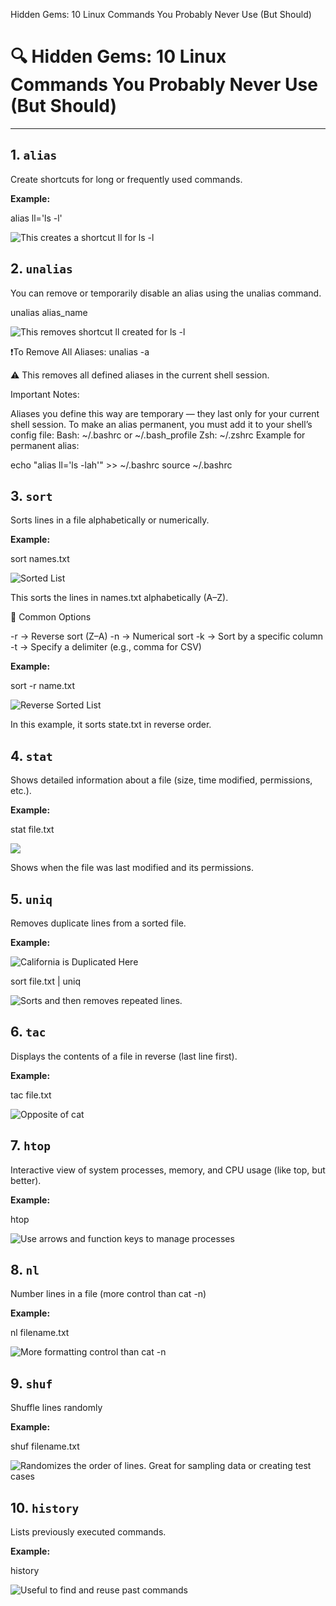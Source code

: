 Hidden Gems: 10 Linux Commands You Probably Never Use (But Should)

# 🔍 Hidden Gems: 10 Linux Commands You Probably Never Use (But Should)

---

## 1. `alias`

Create shortcuts for long or frequently used commands.

**Example:**

alias ll='ls -l'

![This creates a shortcut ll for ls -l](images/alias.png)

## 2. `unalias`

You can remove or temporarily disable an alias using the unalias command.

unalias alias_name

![This removes shortcut ll created for ls -l](images/unalias.png)

❗️To Remove All Aliases: unalias -a

⚠️ This removes all defined aliases in the current shell session.

Important Notes:

Aliases you define this way are temporary — they last only for your current shell session.
To make an alias permanent, you must add it to your shell’s config file:
Bash: ~/.bashrc or ~/.bash_profile
Zsh: ~/.zshrc
Example for permanent alias:

echo "alias ll='ls -lah'" >> ~/.bashrc
source ~/.bashrc

## 3. `sort`
Sorts lines in a file alphabetically or numerically.

**Example:**

sort names.txt

![Sorted List](images/sorted.png)

This sorts the lines in names.txt alphabetically (A–Z).


🔁 Common Options

-r → Reverse sort (Z–A)
-n → Numerical sort
-k → Sort by a specific column
-t → Specify a delimiter (e.g., comma for CSV)

**Example:**

sort -r name.txt

![Reverse Sorted List](images/sorted-reverse.png)

In this example, it sorts state.txt in reverse order.


## 4. `stat`
Shows detailed information about a file (size, time modified, permissions, etc.).

**Example:**

stat file.txt

![](images/stat.png)

Shows when the file was last modified and its permissions.


## 5. `uniq`
Removes duplicate lines from a sorted file.

**Example:**

![California is Duplicated Here](images/cat.png)


sort file.txt | uniq

![Sorts and then removes repeated lines.](images/uniq.png)

## 6. `tac`

Displays the contents of a file in reverse (last line first).

**Example:**

tac file.txt

![Opposite of cat](images/tac.png)


## 7. `htop`
Interactive view of system processes, memory, and CPU usage (like top, but better).

**Example:**

htop

![Use arrows and function keys to manage processes](images/htop.png)


## 8. `nl`
Number lines in a file (more control than cat -n)

**Example:**

nl filename.txt

![More formatting control than cat -n](images/nl.png)


## 9. `shuf`
Shuffle lines randomly

**Example:**

shuf filename.txt

![Randomizes the order of lines. Great for sampling data or creating test cases](images/shuf.png)


## 10. `history`
Lists previously executed commands.

**Example:**

history

![Useful to find and reuse past commands](images/history.png)





